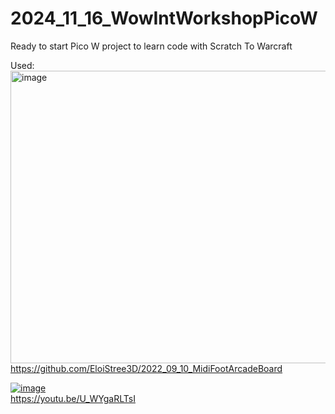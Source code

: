# 2024_11_16_WowIntWorkshopPicoW
Ready to start Pico W project to learn code with Scratch To Warcraft

Used:  
[<img width="1132" height="468" alt="image" src="https://github.com/user-attachments/assets/bcba130d-a877-4ebd-b131-884a9ef3451b" />](https://github.com/EloiStree3D/2022_09_10_MidiFootArcadeBoard
)  
https://github.com/EloiStree3D/2022_09_10_MidiFootArcadeBoard    




[![image](https://github.com/user-attachments/assets/175f20e6-ff9c-4cd4-9276-74bcf4a2d1e6)
](https://youtu.be/U_WYgaRLTsI)  
https://youtu.be/U_WYgaRLTsI
